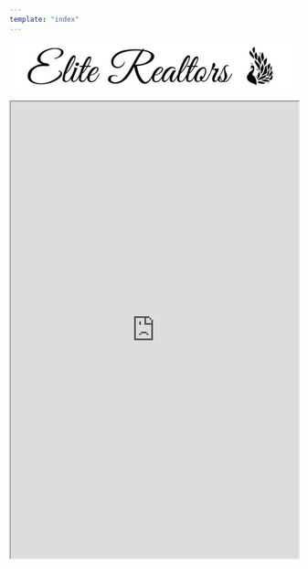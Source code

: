 ```yaml
---
template: "index"
---
```

<p style="text-align: center;"><img src="https://raw.githubusercontent.com/charles-hood/redesign-elite-1/master/content/pages/main/elite-banner2.jpg" /></p>
<iframe src="https://my.flexmls.com/BonnieHood/search/shared_links/7o1BM/listings" width="100%" height="800px"></iframe>
